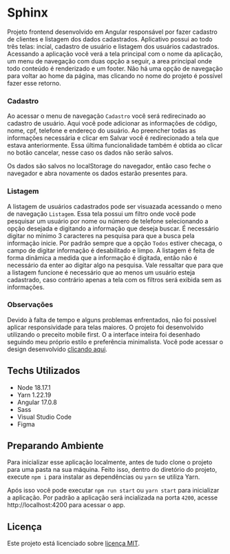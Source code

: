 # Sphinx

Projeto frontend desenvolvido em Angular responsável por fazer cadastro de clientes e listagem dos dados cadastrados. Aplicativo possui ao todo três telas: incial, cadastro de usuário e listagem dos usuários cadastrados. Acessando a aplicação você verá a tela principal com o nome da aplicação, um menu de navegação com duas opção a seguir, a area principal onde todo conteúdo é renderizado e um footer. Não há uma opção de navegação para voltar ao home da página, mas clicando no nome do projeto é possível fazer esse retorno.

### Cadastro

Ao acessar o menu de navegação `Cadastro` você será redirecinado ao cadastro de usuário. Aqui você pode adicionar as informações de código, nome, cpf, telefone e endereço do usuário. Ao preencher todas as informações necessária e clicar em Salvar você é redirecionado a tela que estava anteriormente. Essa última funcionalidade também é obtida ao clicar no botão cancelar, nesse caso os dados não serão salvos.

Os dados são salvos no localStorage do navegador, então caso feche o navegador e abra novamente os dados estarão presentes para.

### Listagem

A listagem de usuários cadastrados pode ser visuazada acessando o meno de navegação `Listagem`. Essa tela possui um filtro onde você pode pesquisar um usuário por nome ou número de telefone selecionando a opção desejada e digitando a informação que deseja buscar. É necessário digitar no mínimo 3 caracteres na pesquisa para que a busca pela informação inicie. Por padrão sempre que a opção `Todos` estiver checaga, o campo de digitar informação é desabilitado e limpo. A listagem é feita de forma dinâmica a medida que a informação é digitada, então não é necessário da enter ao digitar algo na pesquisa. Vale ressaltar que para que a listagem funcione é necessário que ao menos um usuário esteja cadastrado, caso contrário apenas a tela com os filtros será exibida sem as informações.

### Observações

Devido à falta de tempo e alguns problemas enfrentados, não foi possível aplicar responsividade para telas maiores. O projeto foi desenvolvido utilizando o preceito mobile first. O a interface inteira foi desenhado seguindo meu próprio estilo e preferência minimalista. Você pode acessar o design desenvolvido [clicando aqui](https://www.figma.com/file/rd7NE1dMnvZgwv6Vz8nj1I/Sphinx?type=design&node-id=4-74&mode=design&t=UwpDCE5yjgWRoCV6-0).

## Techs Utilizados

- Node 18.17.1
- Yarn 1.22.19
- Angular 17.0.8
- Sass
- Visual Studio Code
- Figma

## Preparando Ambiente

Para inicializar esse aplicação localmente, antes de tudo clone o projeto para uma pasta na sua máquina. Feito isso, dentro do diretório do projeto, execute `npm i` para instalar as dependências ou `yarn` se utiliza Yarn.

Após isso você pode executar `npm run start` ou `yarn start` para inicializar a aplicação. Por padrão a aplicação será incializada na porta `4200`, acesse http://localhost:4200 para acessar o app.

## Licença

Este projeto está licenciado sobre [licença MIT](./LICENSE).

